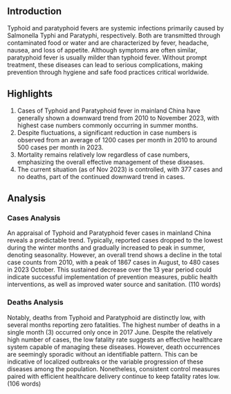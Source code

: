 ## Introduction

Typhoid and paratyphoid fevers are systemic infections primarily caused by Salmonella Typhi and Paratyphi, respectively. Both are transmitted through contaminated food or water and are characterized by fever, headache, nausea, and loss of appetite. Although symptoms are often similar, paratyphoid fever is usually milder than typhoid fever. Without prompt treatment, these diseases can lead to serious complications, making prevention through hygiene and safe food practices critical worldwide.

## Highlights

1. Cases of Typhoid and Paratyphoid fever in mainland China have generally shown a downward trend from 2010 to November 2023, with highest case numbers commonly occurring in summer months.<br/>
2. Despite fluctuations, a significant reduction in case numbers is observed from an average of 1200 cases per month in 2010 to around 500 cases per month in 2023.<br/>
3. Mortality remains relatively low regardless of case numbers, emphasizing the overall effective management of these diseases.<br/>
4. The current situation (as of Nov 2023) is controlled, with 377 cases and no deaths, part of the continued downward trend in cases.

## Analysis

### Cases Analysis
An appraisal of Typhoid and Paratyphoid fever cases in mainland China reveals a predictable trend. Typically, reported cases dropped to the lowest during the winter months and gradually increased to peak in summer, denoting seasonality. However, an overall trend shows a decline in the total case counts from 2010, with a peak of 1867 cases in August, to 480 cases in 2023 October. This sustained decrease over the 13 year period could indicate successful implementation of prevention measures, public health interventions, as well as improved water source and sanitation. (110 words)

### Deaths Analysis
Notably, deaths from Typhoid and Paratyphoid are distinctly low, with several months reporting zero fatalities. The highest number of deaths in a single month (3) occurred only once in 2017 June. Despite the relatively high number of cases, the low fatality rate suggests an effective healthcare system capable of managing these diseases. However, death occurrences are seemingly sporadic without an identifiable pattern. This can be indicative of localized outbreaks or the variable progression of these diseases among the population. Nonetheless, consistent control measures paired with efficient healthcare delivery continue to keep fatality rates low. (106 words)
